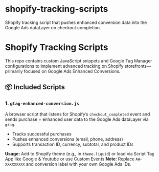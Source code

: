 # shopify-tracking-scripts
Shopify tracking script that pushes enhanced conversion data into the Google Ads dataLayer on checkout completion.

# Shopify Tracking Scripts

This repo contains custom JavaScript snippets and Google Tag Manager configurations to implement advanced tracking on Shopify storefronts—primarily focused on Google Ads Enhanced Conversions.

## 📦 Included Scripts

### 1. `gtag-enhanced-conversion.js`
A browser script that listens for Shopify’s `checkout_completed` event and sends purchase + enhanced user data to the Google Ads dataLayer via `gtag`.

- Tracks successful purchases
- Pushes enhanced conversions (email, phone, address)
- Supports transaction ID, currency, subtotal, and product IDs

**Usage:** Add to Shopify theme (e.g., in `theme.liquid`) or load via Script Tag App like Google & Youtube or use Custom Events
**Note:** Replace `AW-XXXXXXXXX` and conversion label with your own Google Ads IDs.
